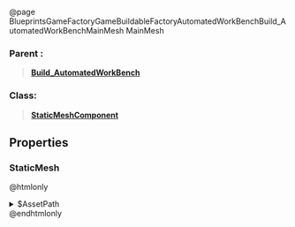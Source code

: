 @page BlueprintsGameFactoryGameBuildableFactoryAutomatedWorkBenchBuild_AutomatedWorkBenchMainMesh MainMesh
### Parent :
<b><a href="_blueprints_game_factory_game_buildable_factory_automated_work_bench_build__automated_work_bench.html"><blockquote>Build_AutomatedWorkBench</blockquote></a></b>
### Class:
<b><a href="_class_script_static_mesh_component.html"><blockquote>StaticMeshComponent</blockquote></a></b>
## Properties
### StaticMesh
@htmlonly
<details>
 <summary>$AssetPath</summary>
<b><a href="_blueprints_game_factory_game_buildable_factory_work_bench_mesh_workbench_static.html"><blockquote>Workbench_static</blockquote></a></b>
</details>
@endhtmlonly

